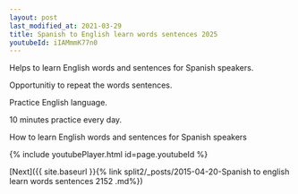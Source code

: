 ```yaml
---
layout: post
last_modified_at: 2021-03-29
title: Spanish to English learn words sentences 2025 
youtubeId: iIAMmmK77n0
---
```

 
 
Helps to learn English words and sentences for Spanish speakers.

Opportunitiy to repeat the words sentences. 

Practice English language. 
 
10 minutes practice every day. 
 
How to learn English words and sentences for Spanish speakers 
 
{% include youtubePlayer.html id=page.youtubeId %}
 
 
[Next]({{ site.baseurl }}{% link  split2/_posts/2015-04-20-Spanish to english learn words sentences 2152 .md%})
 
